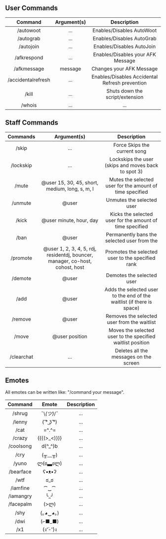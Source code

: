 User Commands
-----
|Command | Argument(s) | Description |
|:------:|:---------:|:--------------------------------------:|
|/autowoot | ... | Enables/Disables AutoWoot |
|/autograb | ... | Enables/Disables AutoGrab |
|/autojoin | ... | Enables/Disables AutoJoin |
|/afkrespond | ... | Enables/Disables your AFK Message |
|/afkmessage | message | Changes your AFK Message |
|/accidentalrefresh | ... | Enables/Disables Accidental Refresh prevention |
|/kill | ... | Shuts down the script/extension |
|/whois | ... | ... |

Staff Commands
-----
|Commands | Argument(s) | Description |
|:------:|:---------:|:--------------------------------------:|
|/skip | ... | Force Skips the current song |
|/lockskip | ... | Lockskips the user (skips and moves back to spot 3) |
|/mute | @user 15, 30, 45, short, medium, long, s, m, l | Mutes the selected user for the amount of time specified |
|/unmute | @user | Unmutes the selected user |
|/kick | @user minute, hour, day | Kicks the selected user for the amount of time specified |
|/ban | @user | Permanently bans the selected user from the  |
|/promote | @user 1, 2, 3, 4, 5, rdj, residentdj, bouncer, manager, co-host, cohost, host | Promotes the selected user to the specified rank |
|/demote | @user | Demotes the selected user |
|/add | @user | Adds the selected user to the end of the waitlist (if there is space) |
|/remove | @user | Removes the selected user from the waitlist |
|/move | @user position | Moves the selected user to the specified waitlist position |
|/clearchat | ... | Deletes all the messages on the screen |

Emotes
-----
All emotes can be written like: "/command your message".

|Command | Emote | Description |
|:------:|:---------:|:--------------------------------------:|
|/shrug | ¯\\_(ツ)_/¯ | ... |
|/lenny | ( ͡° ͜ʖ ͡°) | ... |
|/cat | =^.^= | ... |
|/crazy | {{{(>_<)}}} | ... |
|/coolsong | d(^_^)b | ... |
|/cry | (╥﹏╥) | ... |
|/yuno | ლ(ಠ▃ಠლ) | ... |
|/bearface | ʕ•ᴥ•ʔ | ... |
|/wtf | ಠ_ಠ | ... |
|/iamfine | ⁀‿⁀ | ... |
|/iamangry | ╰_╯ | ... |
|/facepalm | (>ლ) | ... |
|/shy | (｡◕‿◕｡) | ... |
|/dwi | (⌐■_■) | ... |
|/x1 | (ง'̀-'́)ง | ... |
